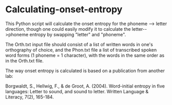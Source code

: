 # Calculating-onset-entropy

This Python script will calculate the onset entropy for the phoneme --> letter direction, though one could easily modify it to calculate the letter-->phoneme entropy by swapping "letter" and "phoneme". 

The Orth.txt input file should consist of a list of written words in one's orthography of choice, and the Phon.txt file a list of transcribed spoken word forms (1 phoneme = 1 character), with the words in the same order as in the Orth.txt file. 

The way onset entropy is calculated is based on a publication from another lab:

Borgwaldt, S., Hellwig, F., & de Groot, A. (2004). Word-initial entropy in five languages: Letter to sound, and sound to letter. Written Language & Literacy, 7(2), 165-184. 

